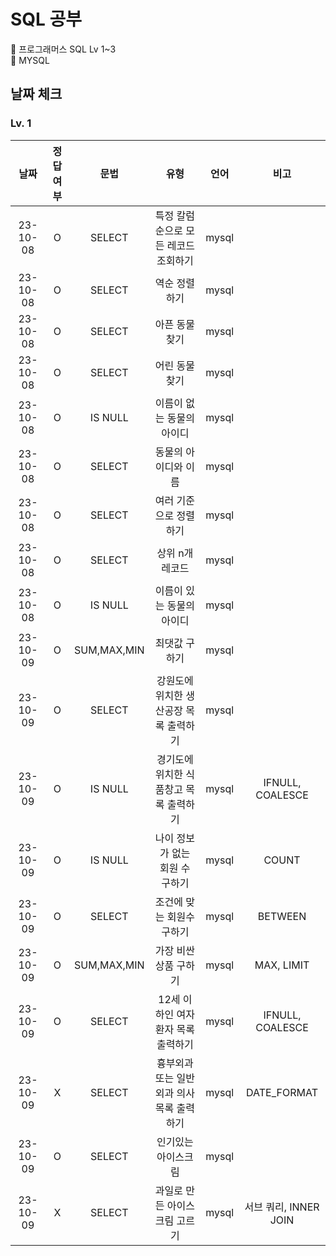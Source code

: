 # SQL 공부
📌 프로그래머스 SQL Lv 1~3<br>
📌 MYSQL

## 날짜 체크
### Lv. 1
|날짜|정답여부|문법|유형|언어|비고|
|:---:|:--:|:------:|:----:|:----:|:----:|
|23-10-08|O|SELECT|특정 칼럼 순으로 모든 레코드 조회하기|mysql|
|23-10-08|O|SELECT|역순 정렬하기|mysql|
|23-10-08|O|SELECT|아픈 동물 찾기|mysql|
|23-10-08|O|SELECT|어린 동물 찾기|mysql|
|23-10-08|O|IS NULL|이름이 없는 동물의 아이디|mysql|
|23-10-08|O|SELECT|동물의 아이디와 이름|mysql|
|23-10-08|O|SELECT|여러 기준으로 정렬하기|mysql|
|23-10-08|O|SELECT|상위 n개 레코드|mysql|
|23-10-08|O|IS NULL|이름이 있는 동물의 아이디|mysql|
|23-10-09|O|SUM,MAX,MIN|최댓값 구하기|mysql|
|23-10-09|O|SELECT|강원도에 위치한 생산공장 목록 출력하기|mysql|
|23-10-09|O|IS NULL|경기도에 위치한 식품창고 목록 출력하기|mysql|IFNULL, COALESCE|
|23-10-09|O|IS NULL|나이 정보가 없는 회원 수 구하기|mysql|COUNT|
|23-10-09|O|SELECT|조건에 맞는 회원수 구하기|mysql|BETWEEN|
|23-10-09|O|SUM,MAX,MIN|가장 비싼 상품 구하기|mysql|MAX, LIMIT|
|23-10-09|O|SELECT|12세 이하인 여자 환자 목록 출력하기|mysql|IFNULL, COALESCE|
|23-10-09|X|SELECT|흉부외과 또는 일반외과 의사 목록 출력하기|mysql|DATE_FORMAT|
|23-10-09|O|SELECT|인기있는 아이스크림|mysql|
|23-10-09|X|SELECT|과일로 만든 아이스크림 고르기|mysql|서브 쿼리, INNER JOIN|